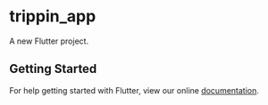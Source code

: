 # trippin_app

A new Flutter project.

## Getting Started

For help getting started with Flutter, view our online
[documentation](https://flutter.io/).
